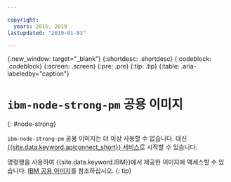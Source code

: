 ```yaml
---

copyright:
  years: 2015, 2019
lastupdated: "2019-01-03"

---
```


{:new_window: target="_blank"}
{:shortdesc: .shortdesc}
{:codeblock: .codeblock}
{:screen: .screen}
{:pre: .pre}
{:tip: .tip}
{:table: .aria-labeledby="caption"}

# `ibm-node-strong-pm` 공용 이미지
{: #node-strong}

`ibm-node-strong-pm` 공용 이미지는 더 이상 사용할 수 없습니다. 대신 [{{site.data.keyword.apiconnect_short}} 서비스](/docs/services/apiconnect/index.html#index)로 시작할 수 있습니다.

명령행을 사용하여 {{site.data.keyword.IBM}}에서 제공한 이미지에 액세스할 수 있습니다. [IBM 공용 이미지](/docs/services/Registry/registry_public_images.html#public_images)를 참조하십시오.
{: tip}
